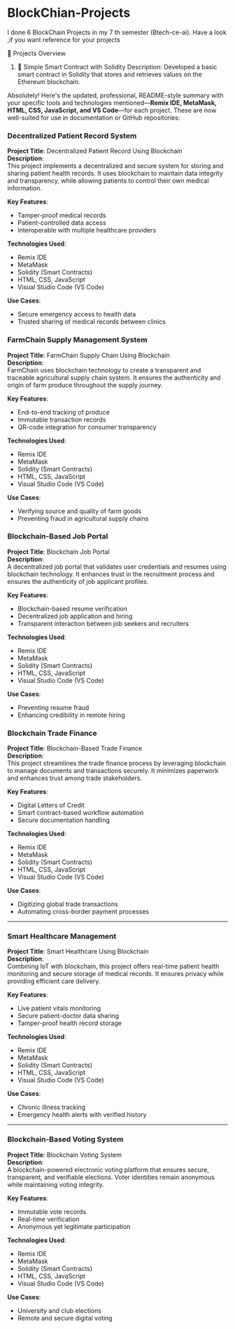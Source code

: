 # BlockChian-Projects
I done 6 BlockChain Projects in my 7 th semester (Btech-ce-ai). Have a look ,if you want reference for your projects

🧩 Projects Overview
1. 🔐 Simple Smart Contract with Solidity
Description: Developed a basic smart contract in Solidity that stores and retrieves values on the Ethereum blockchain.

Absolutely! Here's the updated, professional, README-style summary with your specific tools and technologies mentioned—**Remix IDE, MetaMask, HTML, CSS, JavaScript, and VS Code**—for each project. These are now well-suited for use in documentation or GitHub repositories:



### Decentralized Patient Record System

**Project Title**: Decentralized Patient Record Using Blockchain  
**Description**:  
This project implements a decentralized and secure system for storing and sharing patient health records. It uses blockchain to maintain data integrity and transparency, while allowing patients to control their own medical information.

**Key Features**:
- Tamper-proof medical records  
- Patient-controlled data access  
- Interoperable with multiple healthcare providers  

**Technologies Used**:
- Remix IDE  
- MetaMask  
- Solidity (Smart Contracts)  
- HTML, CSS, JavaScript  
- Visual Studio Code (VS Code)  

**Use Cases**:
- Secure emergency access to health data  
- Trusted sharing of medical records between clinics  



### FarmChain Supply Management System

**Project Title**: FarmChain Supply Chain Using Blockchain  
**Description**:  
FarmChain uses blockchain technology to create a transparent and traceable agricultural supply chain system. It ensures the authenticity and origin of farm produce throughout the supply journey.

**Key Features**:
- End-to-end tracking of produce  
- Immutable transaction records  
- QR-code integration for consumer transparency  

**Technologies Used**:
- Remix IDE  
- MetaMask  
- Solidity (Smart Contracts)  
- HTML, CSS, JavaScript  
- Visual Studio Code (VS Code)  

**Use Cases**:
- Verifying source and quality of farm goods  
- Preventing fraud in agricultural supply chains  



### Blockchain-Based Job Portal

**Project Title**: Blockchain Job Portal  
**Description**:  
A decentralized job portal that validates user credentials and resumes using blockchain technology. It enhances trust in the recruitment process and ensures the authenticity of job applicant profiles.

**Key Features**:
- Blockchain-based resume verification  
- Decentralized job application and hiring  
- Transparent interaction between job seekers and recruiters  

**Technologies Used**:
- Remix IDE  
- MetaMask  
- Solidity (Smart Contracts)  
- HTML, CSS, JavaScript  
- Visual Studio Code (VS Code)  

**Use Cases**:
- Preventing resume fraud  
- Enhancing credibility in remote hiring  



### Blockchain Trade Finance

**Project Title**: Blockchain-Based Trade Finance  
**Description**:  
This project streamlines the trade finance process by leveraging blockchain to manage documents and transactions securely. It minimizes paperwork and enhances trust among trade stakeholders.

**Key Features**:
- Digital Letters of Credit  
- Smart contract-based workflow automation  
- Secure documentation handling  

**Technologies Used**:
- Remix IDE  
- MetaMask  
- Solidity (Smart Contracts)  
- HTML, CSS, JavaScript  
- Visual Studio Code (VS Code)  

**Use Cases**:
- Digitizing global trade transactions  
- Automating cross-border payment processes  

---

### Smart Healthcare Management

**Project Title**: Smart Healthcare Using Blockchain  
**Description**:  
Combining IoT with blockchain, this project offers real-time patient health monitoring and secure storage of medical records. It ensures privacy while providing efficient care delivery.

**Key Features**:
- Live patient vitals monitoring  
- Secure patient-doctor data sharing  
- Tamper-proof health record storage  

**Technologies Used**:
- Remix IDE  
- MetaMask  
- Solidity (Smart Contracts)  
- HTML, CSS, JavaScript  
- Visual Studio Code (VS Code)  

**Use Cases**:
- Chronic illness tracking  
- Emergency health alerts with verified history  

---

### Blockchain-Based Voting System

**Project Title**: Blockchain Voting System  
**Description**:  
A blockchain-powered electronic voting platform that ensures secure, transparent, and verifiable elections. Voter identities remain anonymous while maintaining voting integrity.

**Key Features**:
- Immutable vote records  
- Real-time verification  
- Anonymous yet legitimate participation  

**Technologies Used**:
- Remix IDE  
- MetaMask  
- Solidity (Smart Contracts)  
- HTML, CSS, JavaScript  
- Visual Studio Code (VS Code)  

**Use Cases**:
- University and club elections  
- Remote and secure digital voting  

